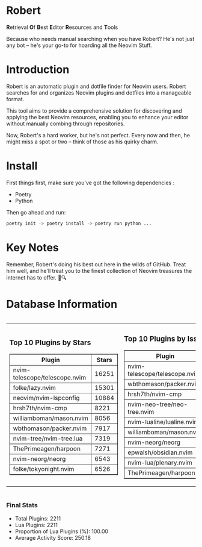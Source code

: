 # Robert

**R**etrieval
**O**f
**B**est
**E**ditor
**R**esources and
**T**ools

Because who needs manual searching when you have Robert?
He's not just any bot – he's your go-to for hoarding all the Neovim Stuff.

# Introduction
Robert is an automatic plugin and dotfile finder for Neovim users. Robert searches for and organizes Neovim plugins and dotfiles into a manageable format.

This tool aims to provide a comprehensive solution for discovering and applying the best Neovim resources, enabling you to enhance your editor without manually combing through repositories.

Now, Robert's a hard worker, but he's not perfect. Every now and then, he might miss a spot or two – think of those as his quirky charm. 

# Install
 First things first, make sure you've got the following dependencies :
  - Poetry 
  - Python 

Then go ahead and run:

```bash
poetry init -> poetry install -> poetry run python ...
```
# Key Notes

Remember, Robert's doing his best out here in the wilds of GitHub. Treat him well, and he'll treat you to the finest collection of Neovim treasures the internet has to offer. 🎩🔍


# Database Information

<div style='display:flex;flex-direction:row;justify-content:space-between;'><table><tr><td><h3>Top 10 Plugins by Stars</h3><table border="1"><tr><th>Plugin</th><th>Stars</th></tr><tr><td>nvim-telescope/telescope.nvim</td><td>16251</td></tr><tr><td>folke/lazy.nvim</td><td>15301</td></tr><tr><td>neovim/nvim-lspconfig</td><td>10884</td></tr><tr><td>hrsh7th/nvim-cmp</td><td>8221</td></tr><tr><td>williamboman/mason.nvim</td><td>8056</td></tr><tr><td>wbthomason/packer.nvim</td><td>7917</td></tr><tr><td>nvim-tree/nvim-tree.lua</td><td>7319</td></tr><tr><td>ThePrimeagen/harpoon</td><td>7271</td></tr><tr><td>nvim-neorg/neorg</td><td>6543</td></tr><tr><td>folke/tokyonight.nvim</td><td>6526</td></tr></table></td><td><h3>Top 10 Plugins by Issues</h3><table border="1"><tr><th>Plugin</th><th>Issues</th></tr><tr><td>nvim-telescope/telescope.nvim</td><td>394</td></tr><tr><td>wbthomason/packer.nvim</td><td>307</td></tr><tr><td>hrsh7th/nvim-cmp</td><td>292</td></tr><tr><td>nvim-neo-tree/neo-tree.nvim</td><td>242</td></tr><tr><td>nvim-lualine/lualine.nvim</td><td>235</td></tr><tr><td>williamboman/mason.nvim</td><td>216</td></tr><tr><td>nvim-neorg/neorg</td><td>187</td></tr><tr><td>epwalsh/obsidian.nvim</td><td>174</td></tr><tr><td>nvim-lua/plenary.nvim</td><td>150</td></tr><tr><td>ThePrimeagen/harpoon</td><td>127</td></tr></table></td><td><h3>Top 10 Plugins by Forks</h3><table border="1"><tr><th>Plugin</th><th>Forks</th></tr><tr><td>neovim/nvim-lspconfig</td><td>2098</td></tr><tr><td>nvim-telescope/telescope.nvim</td><td>846</td></tr><tr><td>nvim-tree/nvim-tree.lua</td><td>611</td></tr><tr><td>nvim-lualine/lualine.nvim</td><td>475</td></tr><tr><td>folke/tokyonight.nvim</td><td>439</td></tr><tr><td>hrsh7th/nvim-cmp</td><td>411</td></tr><tr><td>ThePrimeagen/harpoon</td><td>383</td></tr><tr><td>folke/lazy.nvim</td><td>371</td></tr><tr><td>jackMort/ChatGPT.nvim</td><td>321</td></tr><tr><td>nvim-lua/plenary.nvim</td><td>288</td></tr></table></td></tr></table></div>

### Final Stats
- Total Plugins: 2211
- Lua Plugins: 2211
- Proportion of Lua Plugins (%): 100.00
- Average Activity Score: 250.18
